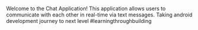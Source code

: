 Welcome to the Chat Application! This application allows users to communicate with each other in real-time via text messages.
Taking android development journey to next level #learningthroughbuilding
